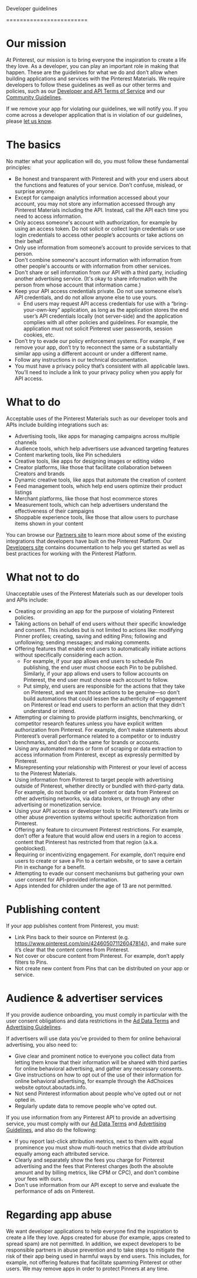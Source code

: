 Developer guidelines


========================

Our mission
===========

At Pinterest, our mission is to bring everyone the inspiration to create a life they love. As a developer, you can play an important role in making that happen. These are the guidelines for what we do and don’t allow when building applications and services with the Pinterest Materials. We require developers to follow these guidelines as well as our other terms and policies, such as our [Developer and API Terms of Service](https://developers.pinterest.com/terms/) and our [Community Guidelines](http://policy.pinterest.com/community-guidelines).

If we remove your app for violating our guidelines, we will notify you. If you come across a developer application that is in violation of our guidelines, please [let us know](https://help.pinterest.com/contact).  
  

The basics
==========

No matter what your application will do, you must follow these fundamental principles:

*   Be honest and transparent with Pinterest and with your end users about the functions and features of your service. Don’t confuse, mislead, or surprise anyone.
*   Except for campaign analytics information accessed about your account, you may not store any information accessed through any Pinterest Materials including the API. Instead, call the API each time you need to access information.
*   Only access someone's account with authorization, for example by using an access token. Do not solicit or collect login credentials or use login credentials to access other people’s accounts or take actions on their behalf.
*   Only use information from someone’s account to provide services to that person.
*   Don't combine someone's account information with information from other people's accounts or with information from other services.
*   Don't share or sell information from our API with a third party, including another advertising service. (It's okay to share information with the person from whose account that information came.)
*   Keep your API access credentials private. Do not use someone else’s API credentials, and do not allow anyone else to use yours.
    *   End users may request API access credentials for use with a “bring-your-own-key” application, as long as the application stores the end user’s API credentials locally (not server-side) and the application complies with all other policies and guidelines. For example, the application must not solicit Pinterest user passwords, session cookies, etc.
*   Don’t try to evade our policy enforcement systems. For example, if we remove your app, don’t try to reconnect the same or a substantially similar app using a different account or under a different name.
*   Follow any instructions in our technical documentation.
*   You must have a privacy policy that’s consistent with all applicable laws. You’ll need to include a link to your privacy policy when you apply for API access.

What to do
==========

Acceptable uses of the Pinterest Materials such as our developer tools and APIs include building integrations such as:

*   Advertising tools, like apps for managing campaigns across multiple channels
*   Audience tools, which help advertisers use advanced targeting features
*   Content marketing tools, like Pin schedulers
*   Creative tools, like apps for designing images or editing video
*   Creator platforms, like those that facilitate collaboration between Creators and brands
*   Dynamic creative tools, like apps that automate the creation of content
*   Feed management tools, which help end users optimize their product listings
*   Merchant platforms, like those that host ecommerce stores
*   Measurement tools, which can help advertisers understand the effectiveness of their campaigns
*   Shoppable experience tools, like those that allow users to purchase items shown in your content

You can browse our [Partners site](https://business.pinterest.com/pinterest-partners/) to learn more about some of the existing integrations that developers have built on the Pinterest Platform. Our [Developers site](https://developers.pinterest.com/) contains documentation to help you get started as well as best practices for working with the Pinterest Platform.  
  

What not to do
==============

Unacceptable uses of the Pinterest Materials such as our developer tools and APIs include:

*   Creating or providing an app for the purpose of violating Pinterest policies.
*   Taking actions on behalf of end users without their specific knowledge and consent. This includes but is not limited to actions like: modifying Pinner profiles; creating, saving and editing Pins; following and unfollowing; sending messages; and making comments.
*   Offering features that enable end users to automatically initiate actions without specifically considering each action.
    *   For example, if your app allows end users to schedule Pin publishing, the end user must choose each Pin to be published. Similarly, if your app allows end users to follow accounts on Pinterest, the end user must choose each account to follow.
    *   Put simply, end users are responsible for the actions that they take on Pinterest, and we want those actions to be genuine—so don't build automations that could lessen the authenticity of engagement on Pinterest or lead end users to perform an action that they didn't understand or intend.
*   Attempting or claiming to provide platform insights, benchmarking, or competitor research features unless you have explicit written authorization from Pinterest. For example, don’t make statements about Pinterest’s overall performance related to a competitor or to industry benchmarks, and don’t do the same for brands or accounts.
*   Using any automated means or form of scraping or data extraction to access information from Pinterest, except as expressly permitted by Pinterest.
*   Misrepresenting your relationship with Pinterest or your level of access to the Pinterest Materials.
*   Using information from Pinterest to target people with advertising outside of Pinterest, whether directly or bundled with third-party data. For example, do not bundle or sell content or data from Pinterest on other advertising networks, via data brokers, or through any other advertising or monetization service.
*   Using your API access or developer tools to test Pinterest’s rate limits or other abuse prevention systems without specific authorization from Pinterest.
*   Offering any feature to circumvent Pinterest restrictions. For example, don’t offer a feature that would allow end users in a region to access content that Pinterest has restricted from that region (a.k.a. geoblocked).
*   Requiring or incentivizing engagement. For example, don’t require end users to create or save a Pin to a certain website, or to save a certain Pin in exchange for a benefit.
*   Attempting to evade our consent mechanisms but gathering your own user consent for API-provided information.
*   Apps intended for children under the age of 13 are not permitted.  
      
    

Publishing content
==================

If your app publishes content from Pinterest, you must:

*   Link Pins back to their source on Pinterest (e.g. https://www.pinterest.com/pin/424605071126047814/), and make sure it’s clear that the content comes from Pinterest.
*   Not cover or obscure content from Pinterest. For example, don’t apply filters to Pins.
*   Not create new content from Pins that can be distributed on your app or service.  
      
    

Audience & advertiser services
==============================

If you provide audience onboarding, you must comply in particular with the user consent obligations and data restrictions in the [Ad Data Terms](https://policy.pinterest.com/ad-data-terms) and [Advertising Guidelines](https://policy.pinterest.com/advertising-guidelines).

If advertisers will use data you’ve provided to them for online behavioral advertising, you also need to:

*   Give clear and prominent notice to everyone you collect data from letting them know that their information will be shared with third parties for online behavioral advertising, and gather any necessary consents.
*   Give instructions on how to opt out of the use of their information for online behavioral advertising, for example through the AdChoices website optout.aboutads.info.
*   Not send Pinterest information about people who've opted out or not opted in.
*   Regularly update data to remove people who've opted out.

If you use information from any Pinterest API to provide an advertising service, you must comply with our [Ad Data Terms](https://policy.pinterest.com/ad-data-terms) and [Advertising Guidelines](https://policy.pinterest.com/advertising-guidelines), and also do the following:

*   If you report last-click attribution metrics, next to them with equal prominence you must show multi-touch metrics that divide attribution equally among each attributed service.
*   Clearly and separately show the fees you charge for Pinterest advertising and the fees that Pinterest charges (both the absolute amount and by billing metrics, like CPM or CPC), and don't combine your fees with ours.
*   Don't use information from our API except to serve and evaluate the performance of ads on Pinterest.  
      
    

Regarding app abuse
===================

We want developer applications to help everyone find the inspiration to create a life they love. Apps created for abuse (for example, apps created to spread spam) are not permitted. In addition, we expect developers to be responsible partners in abuse prevention and to take steps to mitigate the risk of their app being used in harmful ways by end users. This includes, for example, not offering features that facilitate spamming Pinterest or other users. We may remove apps in order to protect Pinners at any time.